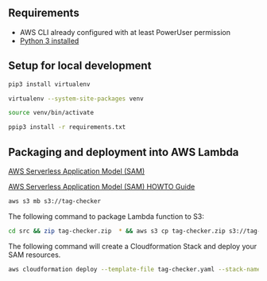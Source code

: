 ## Requirements

* AWS CLI already configured with at least PowerUser permission
* [Python 3 installed](https://www.python.org/downloads/)

## Setup for local development

```bash
pip3 install virtualenv

virtualenv --system-site-packages venv

source venv/bin/activate

ppip3 install -r requirements.txt
```

## Packaging and deployment into AWS Lambda

[AWS Serverless Application Model (SAM)](https://github.com/awslabs/serverless-application-model/blob/master/versions/2016-10-31.md)
 
[AWS Serverless Application Model (SAM) HOWTO Guide](https://github.com/awslabs/serverless-application-model/blob/master/HOWTO.md)
 
```bash
aws s3 mb s3://tag-checker
```

The following command to package Lambda function to S3:

```bash
cd src && zip tag-checker.zip  * && aws s3 cp tag-checker.zip s3://tag-checker/src/tag-checker.zip
```

The following command will create a Cloudformation Stack and deploy your SAM resources.

```bash
aws cloudformation deploy --template-file tag-checker.yaml --stack-name tag-checker --capabilities CAPABILITY_IAM
```
